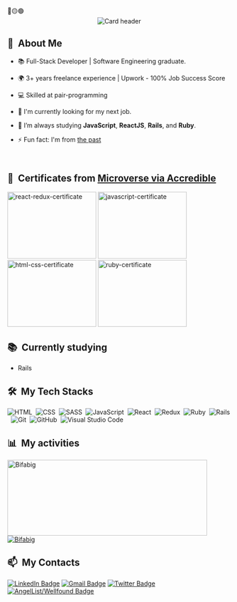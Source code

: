 ﻿<div>
🔴🟡🟢

<br>

</div>

<div align="center">
  <img src="./github_banner.png" alt="Card header"/>
</div>

<div>

## 🧭 &nbsp;About Me

- 📚 Full-Stack Developer | Software Engineering graduate.
- 🌍 3+ years freelance experience | Upwork - 100% Job Success Score 
- 💻 Skilled at pair-programming
- 🔭 I'm currently looking for my next job.
- 🌱 I’m always studying **JavaScript**, **ReactJS**, **Rails**, and **Ruby**.
- ⚡ Fun fact: I'm from <a href="https://htschool.hindustantimes.com/editorsdesk/knowledge-vine/youre-always-seven-years-behind-in-ethiopia">the past</a>

  <br>

</div>

<div>


## 🏅 &nbsp;Certificates from [Microverse via Accredible](https://www.credential.net/7c3a0199-044b-483d-aff4-68cd73ae8676)

<img src="https://api.accredible.com/v1/frontend/credential_website_embed_image/certificate/76794455" alt="react-redux-certificate" height="150" width="200"/>
<img src="https://api.accredible.com/v1/frontend/credential_website_embed_image/certificate/74439991" alt="javascript-certificate" height="150" width="200"/>
<img src="https://api.accredible.com/v1/frontend/credential_website_embed_image/certificate/72352018" alt="html-css-certificate" height="150" width="200"/>
<img src="https://api.accredible.com/v1/frontend/credential_website_embed_image/certificate/79785349" alt="ruby-certificate" height="150" width="200"/>


## 📚 &nbsp;Currently studying

- Rails

</div>

<div>

## 🛠️ &nbsp;My Tech Stacks

![HTML](https://img.shields.io/badge/HTML5-E34F26?style=for-the-badge&logo=html5&logoColor=white)&nbsp;
![CSS](https://img.shields.io/badge/CSS3-1572B6?style=for-the-badge&logo=css3&logoColor=white)&nbsp;
![SASS](https://img.shields.io/badge/Sass-CC6699?style=for-the-badge&logo=sass&logoColor=white)&nbsp;
![JavaScript](https://img.shields.io/badge/JavaScript-323330?style=for-the-badge&logo=javascript&logoColor=F7DF1E)&nbsp;
![React](https://img.shields.io/badge/React-20232A?style=for-the-badge&logo=react&logoColor=61DAFB)&nbsp;
![Redux](https://img.shields.io/badge/Redux-593D88?style=for-the-badge&logo=redux&logoColor=white)&nbsp;
![Ruby](https://img.shields.io/badge/Ruby-CC342D?style=for-the-badge&logo=ruby&logoColor=white)&nbsp;
![Rails](https://img.shields.io/badge/Ruby_on_Rails-CC0000?style=for-the-badge&logo=ruby-on-rails&logoColor=white)&nbsp;
![Git](https://img.shields.io/badge/GIT-E44C30?style=for-the-badge&logo=git&logoColor=white)&nbsp;
![GitHub](https://img.shields.io/badge/GitHub-100000?style=for-the-badge&logo=github&logoColor=white)&nbsp;
![Visual Studio Code](https://img.shields.io/badge/Visual_Studio_Code-0078D4?style=for-the-badge&logo=visual%20studio%20code&logoColor=white)&nbsp;

</div>

<div>

## 📊 &nbsp;My activities

  <a href="https://github.com/Bifabig">
    <img width=450 height=170 align="center" alt="Bifabig" src="https://github-readme-stats.vercel.app/api?username=Bifabig&theme=midnight-purple&show_icons=true&bg_color=0D1117&hide_border=true&count_private=true" />
  </a>
  <a href="https://github.com/Bifabig">
    <img align="center" alt="Bifabig" src="https://github-readme-stats.vercel.app/api/top-langs/?username=Bifabig&theme=midnight-purple&layout=compact&bg_color=0D1117&hide_border=true&count_private=true" />
  </a>
</div>

<div>

## 📫 &nbsp;My Contacts

[![LinkedIn Badge](https://img.shields.io/badge/-Biftu_Girma-blue?style=flat-square&logo=Linkedin&logoColor=white&link=https://www.linkedin.com/in/biftu-girma-3598a8126/)](https://www.linkedin.com/in/biftu-girma-3598a8126/)
[![Gmail Badge](https://img.shields.io/badge/-biftubig@gmail.com-red?style=flat-square&logo=Gmail&logoColor=white)](mailto:biftubig@gmail.com)
[![Twitter Badge](https://img.shields.io/badge/-biftu94-blue?style=flat-square&logo=Twitter&logoColor=white)](https://twitter.com/biftu94)
[![AngelList/Wellfound Badge](https://img.shields.io/badge/AngelList-000000.svg?style=flat-square&logo=AngelList&logoColor=white)](https://wellfound.com/u/biftu-girma)

</div>
